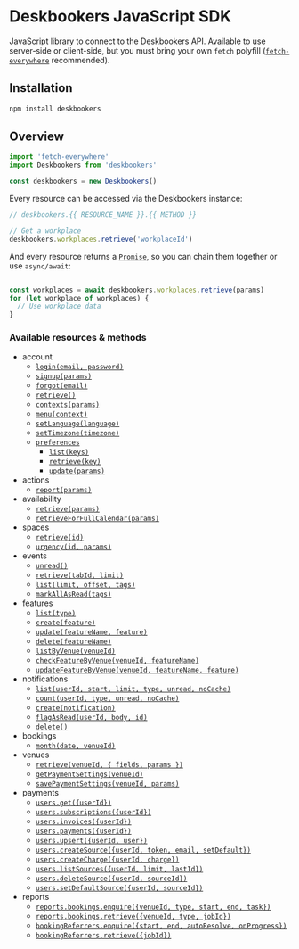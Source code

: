 # Deskbookers JavaScript SDK
JavaScript library to connect to the Deskbookers API. Available to use server-side or client-side, but you must bring your own `fetch` polyfill ([`fetch-everywhere`](https://github.com/lucasfeliciano/fetch-everywhere) recommended).

## Installation
```bash
npm install deskbookers
```

## Overview

```js
import 'fetch-everywhere'
import Deskbookers from 'deskbookers'

const deskbookers = new Deskbookers()
```

Every resource can be accessed via the Deskbookers instance:

```js
// deskbookers.{{ RESOURCE_NAME }}.{{ METHOD }}

// Get a workplace
deskbookers.workplaces.retrieve('workplaceId')
```

And every resource returns a [`Promise`](https://developer.mozilla.org/en/docs/Web/JavaScript/Reference/Global_Objects/Promise), so you can chain them together or use `async/await`:

```js

const workplaces = await deskbookers.workplaces.retrieve(params)
for (let workplace of workplaces) {
  // Use workplace data
}
```

### Available resources & methods

* account
  * [`login(email, password)`](docs/account.md#loginemail-password)
  * [`signup(params)`](docs/account.md#signupparams)
  * [`forgot(email)`](docs/account.md#forgotemail)
  * [`retrieve()`](docs/account.md#retrieve)
  * [`contexts(params)`](docs/account.md#contextsparams)
  * [`menu(context)`](docs/account.md#menucontext)
  * [`setLanguage(language)`](docs/account.md#setlanguagelanguage)
  * [`setTimezone(timezone)`](docs/account.md#settimezonetimezone)
  * [`preferences`](docs/account.md#preferences)
    * [`list(keys)`](docs/account.md#listkeys)
    * [`retrieve(key)`](docs/account.md#retrievekey)
    * [`update(params)`](docs/account.md#updateparams)
* actions
  * [`report(params)`](docs/actions.md#reportparams)
* availability
  * [`retrieve(params)`](docs/availability.md#retrieveparams)
  * [`retrieveForFullCalendar(params)`](docs/availability.md#retrieveforfullcalendarparams)
* spaces
  * [`retrieve(id)`](docs/spaces.md#retrieveid)
  * [`urgency(id, params)`](docs/spaces.md#urgencyid-params)
* events
  * [`unread()`](docs/events.md#unread)
  * [`retrieve(tabId, limit)`](docs/events.md#retrievetabid-limit)
  * [`list(limit, offset, tags)`](docs/events.md#listlimit-offset-tags)
  * [`markAllAsRead(tags)`](docs/events.md#mark-all-as-read)
* features
  * [`list(type)`](docs/features.md#listtype)
  * [`create(feature)`](docs/features.md#createfeature)
  * [`update(featureName, feature)`](docs/features.md#updatefeaturename-feature)
  * [`delete(featureName)`](docs/features.md#deletefeaturename)
  * [`listByVenue(venueId)`](docs/features.md#listbyvenuevenueid)
  * [`checkFeatureByVenue(venueId, featureName)`](docs/features.md#checkfeaturebyvenuevenueid-featureName)
  * [`updateFeatureByVenue(venueId, featureName, feature)`](docs/features.md#updatefeaturebyvenuevenueid-featurename-feature)
* notifications
  * [`list(userId, start, limit, type, unread, noCache)`](docs/notifications.md#listuserid-start-limit-type-unread-nocache)
  * [`count(userId, type, unread, noCache)`](docs/notifications.md#countuserid-start-limit-type-unread-nocache)
  * [`create(notification)`](docs/notifications.md#createnotification)
  * [`flagAsRead(userId, body, id)`](docs/notifications.md#flagasreaduserid-body-id)
  * [`delete()`](docs/notifications.md#delete)
* bookings
  * [`month(date, venueId)`](docs/bookings.md#monthdate-venueid)
* venues
  * [`retrieve(venueId, { fields, params })`](docs/venues.md#retrievevenueid--fields-params-)
  * [`getPaymentSettings(venueId)`](docs/venues.md#getpaymentsettings-venueId)
  * [`savePaymentSettings(venueId, params)`](docs/venues.md#savepaymentsettings-venueId-params)
* payments
  * [`users.get({userId})`](docs/payments.md#users.getuserid)
  * [`users.subscriptions({userId})`](docs/payments.md#users.subscriptionsuserid)
  * [`users.invoices({userId})`](docs/payments.md#users.invoicesuserid)
  * [`users.payments({userId})`](docs/payments.md#users.paymentsuserid)
  * [`users.upsert({userId, user})`](docs/payments.md#users.upsertuserId-user)
  * [`users.createSource({userId, token, email, setDefault})`](docs/payments.md#users.createSourceuserid-token-email-setdefault)
  * [`users.createCharge({userId, charge})`](docs/payments.md#users.createchargeuserid-charge)
  * [`users.listSources({userId, limit, lastId})`](docs/payments.md#users.listsourcesuserid-limit-lastid)
  * [`users.deleteSource({userId, sourceId})`](docs/payments.md#users.deletesourceuserid-sourceid)
  * [`users.setDefaultSource({userId, sourceId})`](docs/payments.md#users.setdefaultsourceuserid-sourceid)
* reports
  * [`reports.bookings.enquire({venueId, type, start, end, task})`](docs/reports.md#bookingsenquirevenueid-type-start-end-task)
  * [`reports.bookings.retrieve({venueId, type, jobId})`](docs/reports.md#bookingsretrievevenueid-type-jobid)
  * [`bookingReferrers.enquire({start, end, autoResolve, onProgress})`](docs/reports.md#bookingreferrersenquirestart-end-autoresolve-onprogress)
  * [`bookingReferrers.retrieve({jobId})`](docs/reports.md#bookingreferrersretrievejobid)
